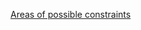 [Areas of possible constraints](https://docs.google.com/document/d/1JdYGr6exLOL5-QFSxNYFeP8RqsdR7Q6WGymlQJqQjoM/edit?tab=t.0#heading=h.9obeyeldc11b)